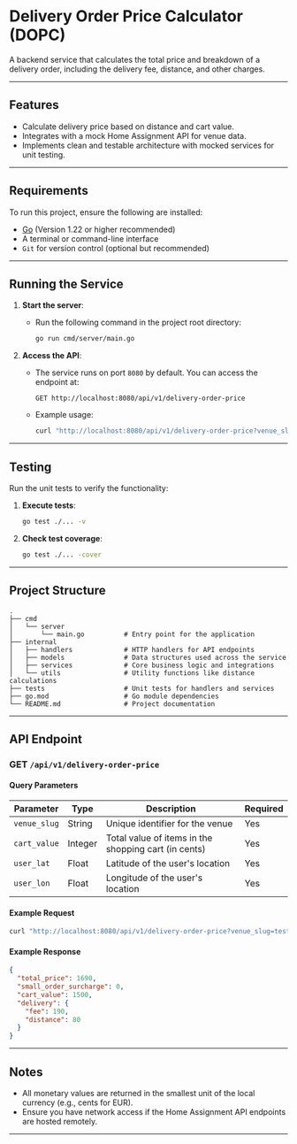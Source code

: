 # Delivery Order Price Calculator (DOPC)

A backend service that calculates the total price and breakdown of a delivery order, including the delivery fee, distance, and other charges.

---

## **Features**
- Calculate delivery price based on distance and cart value.
- Integrates with a mock Home Assignment API for venue data.
- Implements clean and testable architecture with mocked services for unit testing.

---

## **Requirements**

To run this project, ensure the following are installed:
- [Go](https://golang.org/doc/install) (Version 1.22 or higher recommended)
- A terminal or command-line interface
- `Git` for version control (optional but recommended)

---


## **Running the Service**

1. **Start the server**:
   - Run the following command in the project root directory:
     ```bash
     go run cmd/server/main.go
     ```

2. **Access the API**:
   - The service runs on port `8080` by default. You can access the endpoint at:
     ```
     GET http://localhost:8080/api/v1/delivery-order-price
     ```
   - Example usage:
     ```bash
     curl "http://localhost:8080/api/v1/delivery-order-price?venue_slug=test-venue&cart_value=1500&user_lat=52.5&user_lon=13.4"
     ```

---

## **Testing**

Run the unit tests to verify the functionality:

1. **Execute tests**:
   ```bash
   go test ./... -v
   ```

2. **Check test coverage**:
   ```bash
   go test ./... -cover
   ```

---

## **Project Structure**

```plaintext
.
├── cmd
│   └── server
│       └── main.go          # Entry point for the application
├── internal
│   ├── handlers             # HTTP handlers for API endpoints
│   ├── models               # Data structures used across the service
│   ├── services             # Core business logic and integrations
│   └── utils                # Utility functions like distance calculations
├── tests                    # Unit tests for handlers and services
├── go.mod                   # Go module dependencies
└── README.md                # Project documentation
```

---

## **API Endpoint**

### **GET `/api/v1/delivery-order-price`**

#### **Query Parameters**
| Parameter   | Type    | Description                                   | Required |
|-------------|---------|-----------------------------------------------|----------|
| `venue_slug`| String  | Unique identifier for the venue               | Yes      |
| `cart_value`| Integer | Total value of items in the shopping cart (in cents) | Yes      |
| `user_lat`  | Float   | Latitude of the user's location               | Yes      |
| `user_lon`  | Float   | Longitude of the user's location              | Yes      |

#### **Example Request**
```bash
curl "http://localhost:8080/api/v1/delivery-order-price?venue_slug=test-venue&cart_value=1500&user_lat=52.5&user_lon=13.4"
```

#### **Example Response**
```json
{
  "total_price": 1690,
  "small_order_surcharge": 0,
  "cart_value": 1500,
  "delivery": {
    "fee": 190,
    "distance": 80
  }
}
```

---

## **Notes**
- All monetary values are returned in the smallest unit of the local currency (e.g., cents for EUR).
- Ensure you have network access if the Home Assignment API endpoints are hosted remotely.

---
